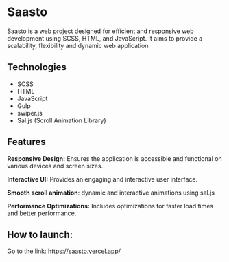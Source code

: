 # Saasto
Saasto is a web project designed for efficient and responsive web development using SCSS, HTML, and JavaScript. It aims to provide a scalability, flexibility and dynamic web application

## Technologies
* SCSS
* HTML
* JavaScript
* Gulp
* swiper.js
* Sal.js (Scroll Animation Library)

## Features
**Responsive Design:** Ensures the application is accessible and functional on various devices and screen sizes.

**Interactive UI:** Provides an engaging and interactive user interface.

**Smooth scroll animation**: dynamic and interactive animations using sal.js

**Performance Optimizations:** Includes optimizations for faster load times and better performance.

## How to launch:
Go to the link: https://saasto.vercel.app/

